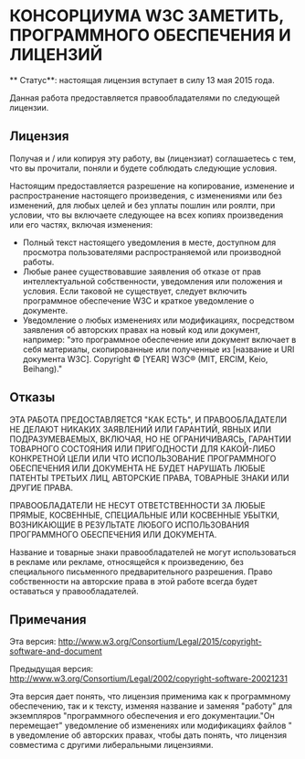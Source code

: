 # КОНСОРЦИУМА W3C ЗАМЕТИТЬ, ПРОГРАММНОГО ОБЕСПЕЧЕНИЯ И ЛИЦЕНЗИЙ

** Статус**: настоящая лицензия вступает в силу 13 мая 2015 года.

Данная работа предоставляется правообладателями по следующей лицензии.

## Лицензия

Получая и / или копируя эту работу, вы (лицензиат) соглашаетесь с тем, что вы прочитали, поняли и будете соблюдать следующие условия.

Настоящим предоставляется разрешение на копирование, изменение и распространение настоящего произведения, с изменениями или без изменений, для любых целей и без уплаты пошлин или роялти, при условии, что вы включаете следующее на всех копиях произведения или его частях, включая изменения:

* Полный текст настоящего уведомления в месте, доступном для просмотра пользователями распространяемой или производной работы.
* Любые ранее существовавшие заявления об отказе от прав интеллектуальной собственности, уведомления или положения и условия. Если таковой не существует, следует включить программное обеспечение W3C и краткое уведомление о документе.
* Уведомление о любых изменениях или модификациях, посредством заявления об авторских правах на новый код или документ, например: "это программное обеспечение или документ включает в себя материалы, скопированные или полученные из [название и URI документа W3C]. Copyright © [YEAR] W3C® (MIT, ERCIM, Keio, Beihang)."

## Отказы

ЭТА РАБОТА ПРЕДОСТАВЛЯЕТСЯ "КАК ЕСТЬ", И ПРАВООБЛАДАТЕЛИ НЕ ДЕЛАЮТ НИКАКИХ ЗАЯВЛЕНИЙ ИЛИ ГАРАНТИЙ, ЯВНЫХ ИЛИ ПОДРАЗУМЕВАЕМЫХ, ВКЛЮЧАЯ, НО НЕ ОГРАНИЧИВАЯСЬ, ГАРАНТИИ ТОВАРНОГО СОСТОЯНИЯ ИЛИ ПРИГОДНОСТИ ДЛЯ КАКОЙ-ЛИБО КОНКРЕТНОЙ ЦЕЛИ ИЛИ ЧТО ИСПОЛЬЗОВАНИЕ ПРОГРАММНОГО ОБЕСПЕЧЕНИЯ ИЛИ ДОКУМЕНТА НЕ БУДЕТ НАРУШАТЬ ЛЮБЫЕ ПАТЕНТЫ ТРЕТЬИХ ЛИЦ, АВТОРСКИЕ ПРАВА, ТОВАРНЫЕ ЗНАКИ ИЛИ ДРУГИЕ ПРАВА.

ПРАВООБЛАДАТЕЛИ НЕ НЕСУТ ОТВЕТСТВЕННОСТИ ЗА ЛЮБЫЕ ПРЯМЫЕ, КОСВЕННЫЕ, СПЕЦИАЛЬНЫЕ ИЛИ КОСВЕННЫЕ УБЫТКИ, ВОЗНИКАЮЩИЕ В РЕЗУЛЬТАТЕ ЛЮБОГО ИСПОЛЬЗОВАНИЯ ПРОГРАММНОГО ОБЕСПЕЧЕНИЯ ИЛИ ДОКУМЕНТА.

Название и товарные знаки правообладателей не могут использоваться в рекламе или рекламе, относящейся к произведению, без специального письменного предварительного разрешения. Право собственности на авторские права в этой работе всегда будет оставаться у правообладателей.

## Примечания

Эта версия: <http://www.w3.org/Consortium/Legal/2015/copyright-software-and-document>

Предыдущая версия: <http://www.w3.org/Consortium/Legal/2002/copyright-software-20021231>

Эта версия дает понять, что лицензия применима как к программному обеспечению, так и к тексту, изменяя название и заменяя "работу" для экземпляров "программного обеспечения и его документации."Он перемещает" уведомление об изменениях или модификациях файлов " в уведомление об авторских правах, чтобы дать понять, что лицензия совместима с другими либеральными лицензиями.